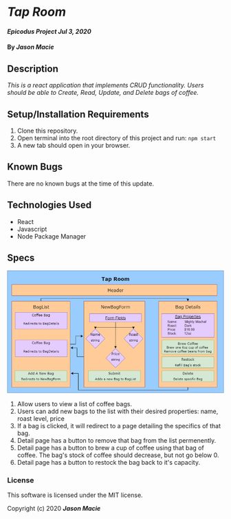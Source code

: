 # _Tap Room_

#### _Epicodus Project Jul 3, 2020_

#### By _**Jason Macie**_

## Description

_This is a react application that implements CRUD functionality. Users should be able to Create, Read, Update, and Delete bags of coffee._

## Setup/Installation Requirements

1. Clone this repository.
2. Open terminal into the root directory of this project and run: `npm start`
3. A new tab should open in your browser.

## Known Bugs

There are no known bugs at the time of this update.

## Technologies Used

* React
* Javascript
* Node Package Manager

## Specs

![diagram](public/component-diagram.drawio.png)

1. Allow users to view a list of coffee bags.
2. Users can add new bags to the list with their desired properties: name, roast level, price
3. If a bag is clicked, it will redirect to a page detailing the specifics of that bag.
4. Detail page has a button to remove that bag from the list permenently.
5. Detail page has a button to brew a cup of coffee using that bag of coffee. The bag's stock of coffee should decrease, but not go below 0.
6. Detail page has a button to restock the bag back to it's capacity.

### License

This software is licensed under the MIT license.

Copyright (c) 2020 **_Jason Macie_**